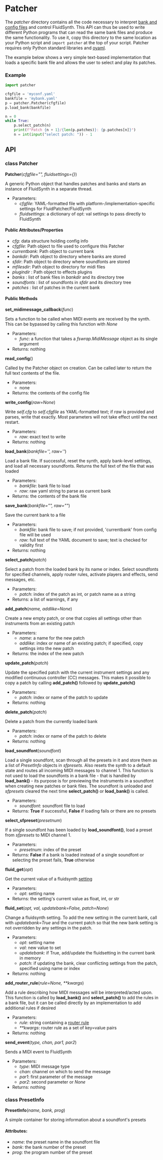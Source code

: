 # Patcher


The _patcher_ directory contains all the code necessary to interpret [bank and config files](file_formats.md) and control FluidSynth. This API can thus be used to write different Python programs that can read the same bank files and produce the same functionality. To use it, copy this directory to the same location as your Python script and `import patcher` at the top of your script. Patcher requires only Python standard libraries and [oyaml](https://pypi.org/project/oyaml/).

The example below shows a very simple text-based implementation that loads a specific bank file and allows the user to select and play its patches.

### Example

```python
import patcher

cfgfile = 'myconf.yaml'
bankfile = 'mybank.yaml'
p = patcher.Patcher(cfgfile)
p.load_bank(bankfile)

n = 0
while True:
    p.select_patch(n)
    print(f"Patch {n + 1}/{len(p.patches)}: {p.patches[n]}")
    n = int(input("select patch: ")) - 1
```

## API

### class Patcher

**Patcher**(_cfgfile="", fluidsettings={}_)

A generic Python object that handles patches and banks and starts an instance of FluidSynth in a separate thread.
- Parameters:
  - _cfgfile_: YAML-formatted file with platform-/implementation-specific settings for FluidPatcher/FluidSynth
  - _fluidsettings_: a dictionary of opt: val settings to pass directly to FluidSynth

#### Public Attributes/Properties

- _cfg_: data structure holding config info
- _cfgfile_: Path object to file used to configure this Patcher
- _currentbank_: Path object to current bank
- _bankdir_: Path object to directory where banks are stored
- _sfdir_: Path object to directory where soundfonts are stored
- _mfilesdir_: Path object to directory for midi files
- _plugindir_ : Path object to effects plugins
- _banks_ : list of bank files in _bankdir_ and its directory tree
- _soundfonts_ : list of soundfonts in _sfdir_ and its directory tree
- _patches_ : list of patches in the current bank

#### Public Methods

**set_midimessage_callback**(_func_)

Sets a function to be called when MIDI events are received by the synth. This can be bypassed by calling this function with _None_
- Parameters:
  - _func_: a function that takes a _fswrap.MidiMessage_ object as its single argument
- Returns: nothing

**read_config**()

Called by the Patcher object on creation. Can be called later to return the full text contents of the file.
- Parameters:
  - none
- Returns: the contents of the config file

**write_config**(_raw=None_)

Write _self.cfg_ to _self.cfgfile_ as YAML-formatted text; if _raw_ is provided and parses, write that exactly. Most parameters will not take effect until the next restart.
- Parameters:
  - _raw_: exact text to write
- Returns: nothing

**load_bank**(_bankfile='', raw=''_)

Load a bank file. If successful, reset the synth, apply bank-level settings, and load all necessary soundfonts. Returns the full text of the file that was loaded
- Parameters:
  - _bankfile_: bank file to load
  - _raw_: raw yaml string to parse as current bank
- Returns: the contents of the bank file

**save_bank**(_bankfile="", raw=""_)

Save the current bank to a file
- Parameters:
  - _bankfile_: bank file to save; if not provided, 'currentbank' from config file will be used
  - _raw_: full text of the YAML document to save; text is checked for validity first
- Returns: nothing

**select_patch**(_patch_)

Select a patch from the loaded bank by its name or index. Select soundfonts for specified channels, apply router rules, activate players and effects, send messages, etc.
- Parameters:
  - _patch_: index of the patch as int, or patch name as a string
- Returns: a list of warnings, if any

**add_patch**(_name, addlike=None_)

Create a new empty patch, or one that copies all settings other than instruments from an existing patch
- Parameters:
  - _name_: a name for the new patch
  - _addlike_: index or name of an existing patch; if specified, copy settings into the new patch
- Returns: the index of the new patch

**update_patch**(_patch_)

Update the specified patch with the current instrument settings and any modified continuous controller (CC) messages. This makes it possible to copy a patch by calling **add_patch()** followed by **update_patch()**
- Parameters:
  - _patch_: index or name of the patch to update
- Returns: nothing

**delete_patch**(_patch_)

Delete a patch from the currently loaded bank
- Parameters:
  - _patch_: index or name of the patch to delete
- Returns: nothing

**load_soundfont**(_soundfont_)

Load a single soundfont, scan through all the presets in it and store them as a list of _PresetInfo_ objects in _sfpresets_. Also resets the synth to a default state and routes all incoming MIDI messages to channel 1. This function is not used to load the soundfonts in a bank file - that is handled by **load_bank()** - its purpose is for previewing the instruments in a soundfont when creating new patches or bank files. The soundfont is unloaded and _sfpresets_ cleared the next time **select_patch()** or **load_bank()** is called.
- Parameters:
  - _soundfont_: soundfont file to load
- Returns: **True** if successful, **False** if loading fails or there are no presets

**select_sfpreset**(_presetnum_)

If a single soundfont has been loaded by **load_soundfont()**, load a preset from _sfpresets_ to MIDI channel 1.
- Parameters:
  - _presetnum_: index of the preset
- Returns: **False** if a bank is loaded instead of a single soundfont or selecting the preset fails, **True** otherwise

**fluid_get**(_opt_)

Get the current value of a fluidsynth [setting](http://www.fluidsynth.org/api/fluidsettings.xml)
- Parameters:
  - _opt_: setting name
- Returns: the setting's current value as float, int, or str

**fluid_set**(_opt, val, updatebank=False, patch=None_)

Change a fluidsynth setting. To add the new setting in the current bank, call with _updatebank=True_ and the current patch so that the new bank setting is not overridden by any settings in the patch.
- Parameters:
  - _opt_: setting name
  - _val_: new value to set
  - _updatebank_: if True, add/update the fluidsetting in the current bank in memory
  - _patch_: if updating the bank, clear conflicting settings from the patch, specified using name or index
- Returns: nothing

**add_router_rule**(_rule=None, **kwargs_)

Add a rule describing how MIDI messages will be interpreted/acted upon. This function is called by **load_bank()** and **select_patch()** to add the rules in a bank file, but it can be called directly by an implementation to add additional rules if desired
- Parameters:
  - _rule_: string containing a [router rule](file_formats.md#keywords)
  - _**kwargs_: router rule as a set of key=value pairs
- Returns: nothing

**send_event**(_type, chan, par1, par2_)

Sends a MIDI event to FluidSynth
- Parameters:
  - _type_: MIDI message type
  - _chan_: channel on which to send the message
  - _par1_: first parameter of the message
  - _par2_: second parameter or _None_
- Returns: nothing

### class PresetInfo

**PresetInfo**(_name, bank, prog_)

A simple container for storing information about a soundfont's presets

#### Attributes:
  - _name_: the preset name in the soundfont file
  - _bank_: the bank number of the preset
  - _prog_: the program number of the preset

